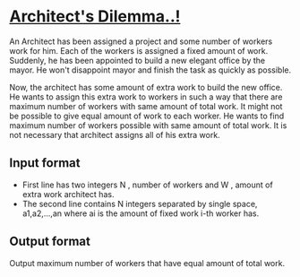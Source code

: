 # [Architect's Dilemma..!][link]

An Architect has been assigned a project and some number of workers work for him. Each of the workers is assigned a fixed amount of work. Suddenly, he has been appointed to build a new elegant office by the mayor. He won't disappoint mayor and finish the task as quickly as possible.

Now, the architect has some amount of extra work to build the new office. He wants to assign this extra work to workers in such a way that there are maximum number of workers with same amount of total work. It might not be possible to give equal amount of work to each worker. He wants to find maximum number of workers possible with same amount of total work. It is not necessary that architect assigns all of his extra work.

## Input format

- First line has two integers N , number of workers and W , amount of extra work architect has.
- The second line contains N integers separated by single space, a1,a2,...,an where ai is the amount of fixed work i-th worker has.

## Output format

Output maximum number of workers that have equal amount of total work.

[link]: https://www.hackerearth.com/practice/algorithms/greedy/basics-of-greedy-algorithms/practice-problems/algorithm/problem-17-f8bc297f/
